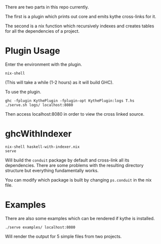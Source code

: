 There are two parts in this repo currently.

The first is a plugin which prints out core and emits kythe cross-links for it.

The second is a nix function which recursively indexes and creates tables
for all the dependencies of a project.

# Plugin Usage

Enter the environment with the plugin.

```
nix-shell
```

(This will take a while (1-2 hours) as it will build GHC).

To use the plugin.

```
ghc -fplugin KythePlugin -fplugin-opt KythePlugin:logs T.hs
./serve.sh logs/ localhost:8080
```

Then access localhost:8080 in order to view the cross linked source.

# ghcWithIndexer

```
nix-shell haskell-with-indexer.nix
serve
```

Will build the `conduit` package by default and cross-link all its dependencies.
There are some problems with the resulting directory structure but everything
fundamentally works.

You can modify which package is built by changing `ps.conduit` in the nix file.


# Examples

There are also some examples which can be rendered if kythe is installed.

```
./serve examples/ localhost:8080
```

Will render the output for 5 simple files from two projects.
